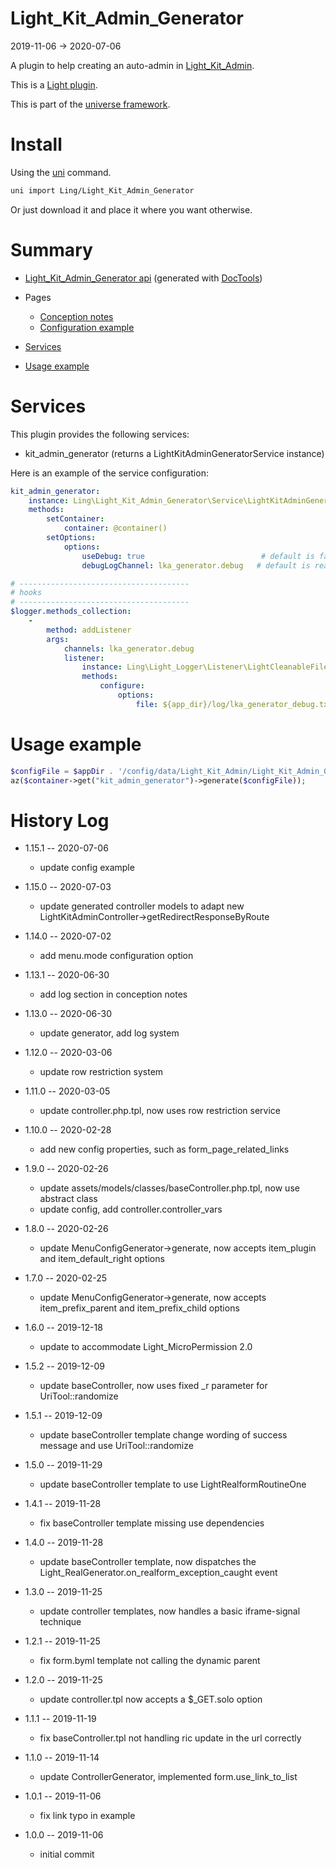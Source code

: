 Light_Kit_Admin_Generator
===========
2019-11-06 -> 2020-07-06



A plugin to help creating an auto-admin in [Light_Kit_Admin](https://github.com/lingtalfi/Light_Kit_Admin). 

This is a [Light plugin](https://github.com/lingtalfi/Light/blob/master/doc/pages/plugin.md).

This is part of the [universe framework](https://github.com/karayabin/universe-snapshot).


Install
==========
Using the [uni](https://github.com/lingtalfi/universe-naive-importer) command.
```bash
uni import Ling/Light_Kit_Admin_Generator
```

Or just download it and place it where you want otherwise.









Summary
===========
- [Light_Kit_Admin_Generator api](https://github.com/lingtalfi/Light_Kit_Admin_Generator/blob/master/doc/api/Ling/Light_Kit_Admin_Generator.md) (generated with [DocTools](https://github.com/lingtalfi/DocTools))
- Pages
    - [Conception notes](https://github.com/lingtalfi/Light_Kit_Admin_Generator/blob/master/doc/pages/conception-notes.md)
    - [Configuration example](https://github.com/lingtalfi/Light_Kit_Admin_Generator/blob/master/doc/pages/lkagen-configuration-example.md)

- [Services](#services)
- [Usage example](#usage-example)



Services
=========


This plugin provides the following services:

- kit_admin_generator (returns a LightKitAdminGeneratorService instance)


Here is an example of the service configuration:

```yaml
kit_admin_generator:
    instance: Ling\Light_Kit_Admin_Generator\Service\LightKitAdminGeneratorService
    methods:
        setContainer:
            container: @container()
        setOptions:
            options:
                useDebug: true                          # default is false
                debugLogChannel: lka_generator.debug   # default is real_generator.debug

# --------------------------------------
# hooks
# --------------------------------------
$logger.methods_collection:
    -
        method: addListener
        args:
            channels: lka_generator.debug
            listener:
                instance: Ling\Light_Logger\Listener\LightCleanableFileLoggerListener
                methods:
                    configure:
                        options:
                            file: ${app_dir}/log/lka_generator_debug.txt

```



Usage example
=============

```php
$configFile = $appDir . '/config/data/Light_Kit_Admin/Light_Kit_Admin_Generator/jindemo.byml';
az($container->get("kit_admin_generator")->generate($configFile));
```





History Log
=============

- 1.15.1 -- 2020-07-06

    - update config example
    
- 1.15.0 -- 2020-07-03

    - update generated controller models to adapt new LightKitAdminController->getRedirectResponseByRoute
    
- 1.14.0 -- 2020-07-02

    - add menu.mode configuration option
    
- 1.13.1 -- 2020-06-30

    - add log section in conception notes
    
- 1.13.0 -- 2020-06-30

    - update generator, add log system
    
- 1.12.0 -- 2020-03-06

    - update row restriction system
    
- 1.11.0 -- 2020-03-05

    - update controller.php.tpl, now uses row restriction service
    
- 1.10.0 -- 2020-02-28

    - add new config properties, such as form_page_related_links
    
- 1.9.0 -- 2020-02-26

    - update assets/models/classes/baseController.php.tpl, now use abstract class
    - update config, add controller.controller_vars
    
- 1.8.0 -- 2020-02-26

    - update MenuConfigGenerator->generate, now accepts item_plugin and item_default_right options
    
- 1.7.0 -- 2020-02-25

    - update MenuConfigGenerator->generate, now accepts item_prefix_parent and item_prefix_child options
    
- 1.6.0 -- 2019-12-18

    - update to accommodate Light_MicroPermission 2.0
    
- 1.5.2 -- 2019-12-09

    - update baseController, now uses fixed _r parameter for UriTool::randomize

- 1.5.1 -- 2019-12-09

    - update baseController template change wording of success message and use UriTool::randomize
    
- 1.5.0 -- 2019-11-29

    - update baseController template to use LightRealformRoutineOne
    
- 1.4.1 -- 2019-11-28

    - fix baseController template missing use dependencies
    
- 1.4.0 -- 2019-11-28

    - update baseController template, now dispatches the Light_RealGenerator.on_realform_exception_caught event
    
- 1.3.0 -- 2019-11-25

    - update controller templates, now handles a basic iframe-signal technique 
    
- 1.2.1 -- 2019-11-25

    - fix form.byml template not calling the dynamic parent 
    
- 1.2.0 -- 2019-11-25

    - update controller.tpl now accepts a $_GET.solo option 
    
- 1.1.1 -- 2019-11-19

    - fix baseController.tpl not handling ric update in the url correctly
    
- 1.1.0 -- 2019-11-14

    - update ControllerGenerator, implemented form.use_link_to_list

- 1.0.1 -- 2019-11-06

    - fix link typo in example
    
- 1.0.0 -- 2019-11-06

    - initial commit